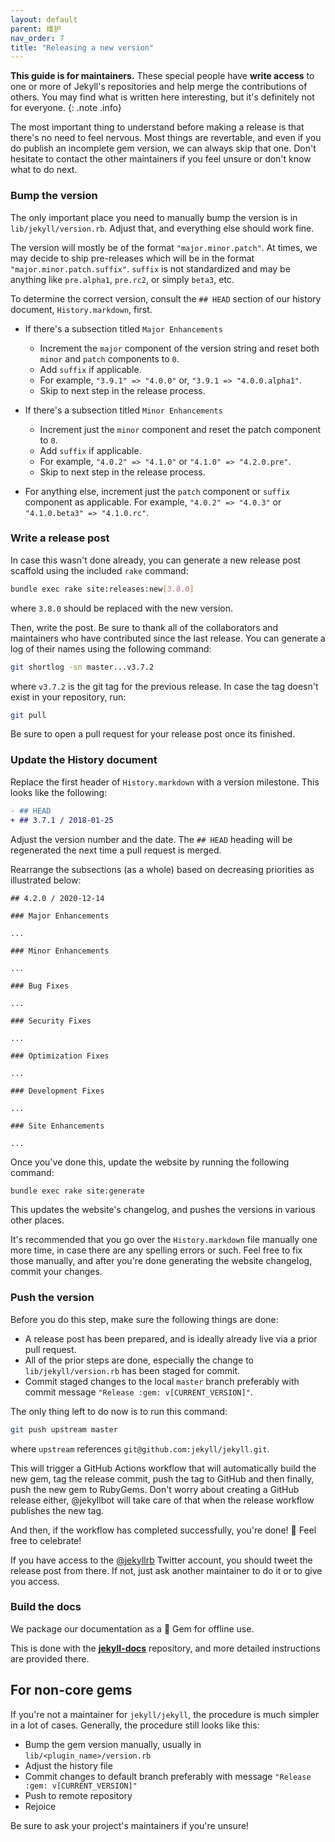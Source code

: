 ```yaml
---
layout: default
parent: 维护
nav_order: 7
title: "Releasing a new version"
---
```


**This guide is for maintainers.** These special people have **write access** to one or more of Jekyll's repositories and help merge the
contributions of others. You may find what is written here interesting, but it's definitely not for everyone.
{: .note .info}

The most important thing to understand before making a release is that there's no need to feel nervous. Most things are revertable, and even if
you do publish an incomplete gem version, we can always skip that one. Don't hesitate to contact the other maintainers if you feel unsure or
don't know what to do next.

### Bump the version

The only important place you need to manually bump the version is in `lib/jekyll/version.rb`. Adjust that, and everything else should work fine.

The version will mostly be of the format `"major.minor.patch"`. At times, we may decide to ship pre-releases which will be in the format
`"major.minor.patch.suffix"`. `suffix` is not standardized and may be anything like `pre.alpha1`, `pre.rc2`, or simply `beta3`, etc.

To determine the correct version, consult the `## HEAD` section of our history document, `History.markdown`, first.

- If there's a subsection titled `Major Enhancements`
  - Increment the `major` component of the version string and reset both `minor` and `patch` components to `0`.
  - Add `suffix` if applicable.
  - For example, `"3.9.1" => "4.0.0"` or, `"3.9.1 => "4.0.0.alpha1"`.
  - Skip to next step in the release process.

- If there's a subsection titled `Minor Enhancements`
  - Increment just the `minor` component and reset the patch component to `0`.
  - Add `suffix` if applicable.
  - For example, `"4.0.2" => "4.1.0"` or `"4.1.0" => "4.2.0.pre"`.
  - Skip to next step in the release process.

- For anything else, increment just the `patch` component or `suffix` component as applicable. For example, `"4.0.2" => "4.0.3"` or
  `"4.1.0.beta3" => "4.1.0.rc"`.

### Write a release post

In case this wasn't done already, you can generate a new release post scaffold using the included `rake` command:

```sh
bundle exec rake site:releases:new[3.8.0]
```

where `3.8.0` should be replaced with the new version.

Then, write the post. Be sure to thank all of the collaborators and maintainers who have contributed since the last release. You can generate
a log of their names using the following command:

```sh
git shortlog -sn master...v3.7.2
```

where `v3.7.2` is the git tag for the previous release. In case the tag doesn't exist in your repository, run:

```sh
git pull
```

Be sure to open a pull request for your release post once its finished.

### Update the History document

Replace the first header of `History.markdown` with a version milestone. This looks like the following:

```diff
- ## HEAD
+ ## 3.7.1 / 2018-01-25
```

Adjust the version number and the date. The `## HEAD` heading will be regenerated the next time a pull request is merged.

Rearrange the subsections (as a whole) based on decreasing priorities as illustrated below:

```
## 4.2.0 / 2020-12-14

### Major Enhancements

...

### Minor Enhancements

...

### Bug Fixes

...

### Security Fixes

...

### Optimization Fixes

...

### Development Fixes

...

### Site Enhancements

...
```

Once you've done this, update the website by running the following command:

```sh
bundle exec rake site:generate
```

This updates the website's changelog, and pushes the versions in various other places.

It's recommended that you go over the `History.markdown` file manually one more time, in case there are any spelling errors or such. Feel free
to fix those manually, and after you're done generating the website changelog, commit your changes.

### Push the version

Before you do this step, make sure the following things are done:

- A release post has been prepared, and is ideally already live via a prior pull request.
- All of the prior steps are done, especially the change to `lib/jekyll/version.rb` has been staged for commit.
- Commit staged changes to the local `master` branch preferably with commit message `"Release :gem: v[CURRENT_VERSION]"`.

The only thing left to do now is to run this command:

```sh
git push upstream master
```

where `upstream` references `git@github.com:jekyll/jekyll.git`.

This will trigger a GitHub Actions workflow that will automatically build the new gem, tag the release commit, push the tag to GitHub and
then finally, push the new gem to RubyGems. Don't worry about creating a GitHub release either, @jekyllbot will take care of that when the
release workflow publishes the new tag.

And then, if the workflow has completed successfully, you're done! :tada:
Feel free to celebrate!

If you have access to the [@jekyllrb](https://twitter.com/jekyllrb) Twitter account, you should tweet the release post from there. If not, just
ask another maintainer to do it or to give you access.

### Build the docs

We package our documentation as a :gem: Gem for offline use.

This is done with the [**jekyll-docs**](https://github.com/jekyll/jekyll-docs#building) repository, and more detailed instructions are
provided there.

## For non-core gems

If you're not a maintainer for `jekyll/jekyll`, the procedure is much simpler in a lot of cases. Generally, the procedure still looks like
this:

- Bump the gem version manually, usually in `lib/<plugin_name>/version.rb`
- Adjust the history file
- Commit changes to default branch preferably with message `"Release :gem: v[CURRENT_VERSION]"`
- Push to remote repository
- Rejoice

Be sure to ask your project's maintainers if you're unsure!

